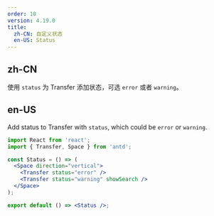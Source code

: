```yaml
---
order: 10
version: 4.19.0
title:
  zh-CN: 自定义状态
  en-US: Status
---
```


## zh-CN

使用 `status` 为 Transfer 添加状态，可选 `error` 或者 `warning`。

## en-US

Add status to Transfer with `status`, which could be `error` or `warning`.

```jsx
import React from 'react';
import { Transfer, Space } from 'antd';

const Status = () => (
  <Space direction="vertical">
    <Transfer status="error" />
    <Transfer status="warning" showSearch />
  </Space>
);

export default () => <Status />;
```

